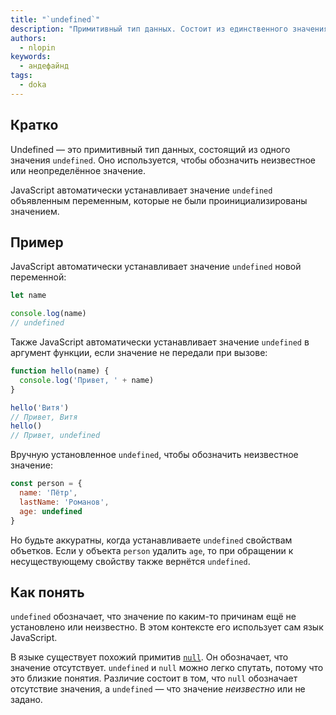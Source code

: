 ```yaml
---
title: "`undefined`"
description: "Примитивный тип данных. Состоит из единственного значения `undefined`. Обозначает, что значение не определено."
authors:
  - nlopin
keywords:
  - андефайнд
tags:
  - doka
---
```


## Кратко

Undefined — это примитивный тип данных, состоящий из одного значения `undefined`. Оно используется, чтобы обозначить неизвестное или неопределённое значение.

JavaScript автоматически устанавливает значение `undefined` объявленным переменным, которые не были проинициализированы значением.

## Пример

JavaScript автоматически устанавливает значение `undefined` новой переменной:

```js
let name

console.log(name)
// undefined
```

Также JavaScript автоматически устанавливает значение `undefined` в аргумент функции, если значение не передали при вызове:

```js
function hello(name) {
  console.log('Привет, ' + name)
}

hello('Витя')
// Привет, Витя
hello()
// Привет, undefined
```

Вручную установленное `undefined`, чтобы обозначить неизвестное значение:

```js
const person = {
  name: 'Пётр',
  lastName: 'Романов',
  age: undefined
}
```
Но будьте аккуратны, когда устанавливаете `undefined` свойствам объетков. Если у объекта `person` удалить
`age`, то при обращении к несуществующему свойству также вернётся `undefined`.     

## Как понять

`undefined` обозначает, что значение по каким-то причинам ещё не установлено или неизвестно. В этом контексте его использует сам язык JavaScript.

В языке существует похожий примитив [`null`](/js/null). Он обозначает, что значение отсутствует. `undefined` и `null` можно легко спутать, потому что это близкие понятия. Различие состоит в том, что `null` обозначает отсутствие значения, а `undefined` — что значение _неизвестно_ или не задано.
